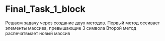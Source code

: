# Final_Task_1_block
Решаем задачу через создание двух методов.
Первый метод осеивает элементы массива, превышающие 3 символа
Второй метод распечатвыает новый массив